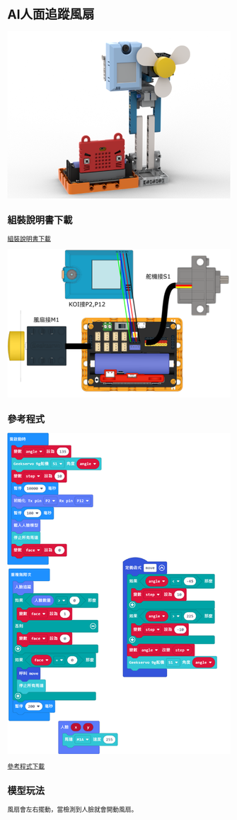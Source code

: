 # AI人面追蹤風扇

![](../images/extra_fan_render.png)

## 組裝說明書下載

[組裝說明書下載](https://drive.google.com/drive/folders/1vPB1nm2KgCbI8fHl_VWVD3YiAxTgYQWc?usp=sharing)

![](../images/extra_fan_wire.png)

## 參考程式

![](../images/extra_fan_code.png)

[參考程式下載](https://makecode.microbit.org/_UPHJE8MiaM5j)

## 模型玩法

風扇會左右擺動，當檢測到人臉就會開動風扇。